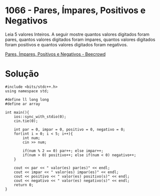 # 1066 - Pares, Ímpares, Positivos e Negativos

Leia 5 valores Inteiros. A seguir mostre quantos valores digitados foram pares, quantos valores digitados foram ímpares, quantos valores digitados foram positivos e quantos valores digitados foram negativos.

[Pares, Ímpares, Positivos e Negativos - Beecrowd](https://www.beecrowd.com.br/judge/pt/problems/view/1066)

# Solução

```
#include <bits/stdc++.h>
using namespace std;

#define ll long long
#define ar array

int main(){
    ios::sync_with_stdio(0);
    cin.tie(0);

    int par = 0, impar = 0, positivo = 0, negativo = 0;
    for(int i = 0; i < 5; i++){
        int num;
        cin >> num;

        if(num % 2 == 0) par++; else impar++;
        if(num > 0) positivo++; else if(num < 0) negativo++;
    }

    cout << par << " valor(es) par(es)" << endl;
    cout << impar << " valor(es) impar(es)" << endl;
    cout << positivo << " valor(es) positivo(s)" << endl;
    cout << negativo << " valor(es) negativo(s)" << endl;
    return 0;
}
```